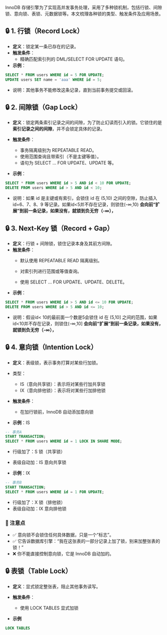 InnoDB 存储引擎为了实现高并发事务处理，采用了多种锁机制，包括行锁、间隙锁、意向锁、表锁、元数据锁等。本文梳理各种锁的类型、触发条件及应用场景。

## 🔒 1. 行锁（Record Lock）

- **定义**：锁定某一条已存在的记录。
- **触发条件**：
  - 精确匹配索引列的 DML/SELECT FOR UPDATE 语句。
- **示例**：

```sql
SELECT * FROM users WHERE id = 5 FOR UPDATE;
UPDATE users SET name = 'aaa' WHERE id = 5;
```
- 说明：其他事务不能修改这条记录，直到当前事务提交或回滚。

## 🔒 2. 间隙锁（Gap Lock）
- **定义**：锁定两条索引记录之间的间隙，为了防止幻读而引入的锁。它锁住的是 **索引记录之间的间隙**，并不会锁定具体的记录。
- **触发条件**：
	- 事务隔离级别为 REPEATABLE READ。
	- 使用范围查询且带索引（不是主键等值）。
	- 语句为 SELECT ... FOR UPDATE、UPDATE 等。

- **示例**：
```sql
SELECT * FROM users WHERE id > 5 AND id < 10 FOR UPDATE;
DELETE FROM users WHERE id > 5 AND id < 10;
```
- 说明：如果 id 是主键或有索引，会锁住 id 在 (5,10) 之间的空隙，防止插入 id=6、7、8、9 等记录。如果id<5并不存在记录，则锁住(-∞,10)
**会向前“扩展”到前一条记录，如果没有，就锁到负无穷（-∞），**

## 🔒 3. Next-Key 锁（Record + Gap）
- **定义**：行锁 + 间隙锁，锁住记录本身及其前方间隙。
- **触发条件**：
	- 默认使用 REPEATABLE READ 隔离级别。

	- 对索引列进行范围或等值查询。

	- 使用 SELECT ... FOR UPDATE、UPDATE、DELETE。
- **示例**：
```sql
SELECT * FROM users WHERE id > 5 AND id <= 10 FOR UPDATE;
DELETE FROM users WHERE id > 5 AND id <= 10;
```
- 说明：假设id< 10的最前面一个数是5会锁住 id 在 (5,10] 之间的范围，如果id<10并不存在记录，则锁住(-∞,10]
**会向前“扩展”到前一条记录，如果没有，就锁到负无穷（-∞），**


## 🔒 4. 意向锁（Intention Lock）
- **定义**：表级锁，表示事务打算对某些行加锁。
- 类型：
	- IS（意向共享锁）：表示将对某些行加共享锁
	- IX（意向排他锁）：表示将对某些行加排他锁
- **触发条件**：
	- 在加行锁前，InnoDB 自动添加意向锁
	
- **示例**：IS
```sql
-- 事务A
START TRANSACTION;
SELECT * FROM users WHERE id = 1 LOCK IN SHARE MODE;
```
- 行级加了：S 锁（共享锁）
- 表级自动加：IS 意向共享锁

- **示例**：IX
```sql
-- 事务B
START TRANSACTION;
SELECT * FROM users WHERE id = 1 FOR UPDATE;
```
- 行级加了：X 锁（排他锁）
- 表级自动加：IX 意向排他锁

### 🧠 注意点
- ✅ 意向锁不会锁住任何具体数据，只是一个“标志”。
- ✅ 它告诉数据库引擎：“我在这张表的一部分记录上加了锁，别来加整张表的锁！”
- ❌ 你不能直接控制意向锁，它是 InnoDB 自动加的。

## 🔒 表锁（Table Lock）
- **定义**：显式锁定整张表，阻止其他事务读写。
- **触发条件**：
	- 使用 LOCK TABLES 显式加锁
	
- **示例**
```sql
LOCK TABLES
```
